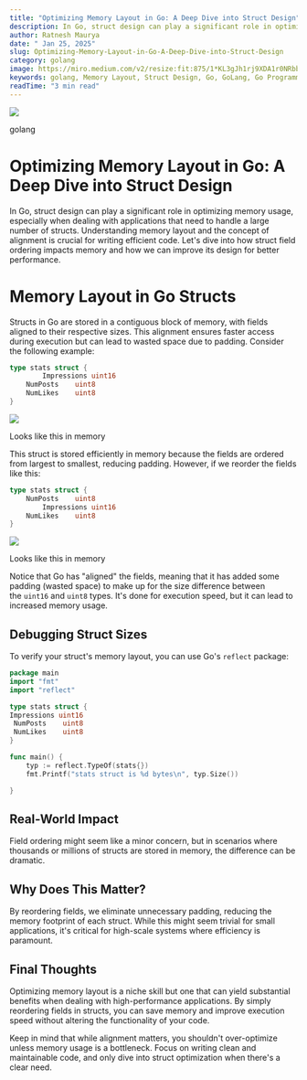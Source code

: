 ```yaml
---
title: "Optimizing Memory Layout in Go: A Deep Dive into Struct Design"
description: In Go, struct design can play a significant role in optimizing memory usage, especially when dealing with applications that need to handle a large number of structs. Understanding memory layout and the concept of alignment is crucial for writing efficient code. Let's dive into how struct field ordering impacts memory and how we can improve its design for better performance.
author: Ratnesh Maurya
date: " Jan 25, 2025"
slug: Optimizing-Memory-Layout-in-Go-A-Deep-Dive-into-Struct-Design
category: golang
image: https://miro.medium.com/v2/resize:fit:875/1*KL3gJh1rj9XDA1r0NRbbJw.png
keywords: golang, Memory Layout, Struct Design, Go, GoLang, Go Programming, Go Memory Layout, Go Struct Design, GoLang Memory Layout, GoLang Struct Design, GoLang Programming, GoLang Structs, GoLang Memory Usage, GoLang Memory Optimization, GoLang Performance, GoLang Efficiency, GoLang Struct Field Ordering, GoLang Struct Field Alignment, GoLang Struct Field Padding, GoLang Struct Field Reordering, GoLang Struct Field Optimization, GoLang Struct Field Memory Usage, GoLang Struct Field Memory Layout, GoLang Struct Field Memory Optimization, GoLang Struct Field Memory Efficiency, GoLang Struct Field Memory Performance, GoLang Struct Field Memory Design, GoLang Struct Field Memory Impact, GoLang Struct Field Memory Benefits
readTime: "3 min read"
---
```


![](https://miro.medium.com/v2/resize:fit:875/1*KL3gJh1rj9XDA1r0NRbbJw.png)

golang

Optimizing Memory Layout in Go: A Deep Dive into Struct Design
==============================================================


[](https://medium.com/plans?dimension=post_audio_button&postId=dfef3ccba6e2&source=upgrade_membership---post_audio_button----------------------------------)

In Go, struct design can play a significant role in optimizing memory usage, especially when dealing with applications that need to handle a large number of structs. Understanding memory layout and the concept of alignment is crucial for writing efficient code. Let's dive into how struct field ordering impacts memory and how we can improve its design for better performance.

Memory Layout in Go Structs
===========================

Structs in Go are stored in a contiguous block of memory, with fields aligned to their respective sizes. This alignment ensures faster access during execution but can lead to wasted space due to padding. Consider the following example:

```go
type stats struct {
        Impressions uint16
	NumPosts    uint8
	NumLikes    uint8
}
```

![](https://miro.medium.com/v2/resize:fit:805/1*Qk0d1D8jv0PRY2ovVGglvQ.png)

Looks like this in memory

This struct is stored efficiently in memory because the fields are ordered from largest to smallest, reducing padding. However, if we reorder the fields like this:

```go
type stats struct {
	NumPosts    uint8
        Impressions uint16
	NumLikes    uint8
}
```

![](https://miro.medium.com/v2/resize:fit:875/1*Btj-x_IkEanGAErgP5baDA.png)

Looks like this in memory

Notice that Go has "aligned" the fields, meaning that it has added some padding (wasted space) to make up for the size difference between the `uint16` and `uint8` types. It's done for execution speed, but it can lead to increased memory usage.

Debugging Struct Sizes
----------------------

To verify your struct's memory layout, you can use Go's `reflect` package:

```go
package main
import "fmt"
import "reflect"

type stats struct {
Impressions uint16
 NumPosts    uint8
 NumLikes    uint8
}

func main() {
    typ := reflect.TypeOf(stats{})
    fmt.Printf("stats struct is %d bytes\n", typ.Size())

}

```

Real-World Impact
-----------------

Field ordering might seem like a minor concern, but in scenarios where thousands or millions of structs are stored in memory, the difference can be dramatic.

Why Does This Matter?
---------------------

By reordering fields, we eliminate unnecessary padding, reducing the memory footprint of each struct. While this might seem trivial for small applications, it's critical for high-scale systems where efficiency is paramount.

Final Thoughts
--------------

Optimizing memory layout is a niche skill but one that can yield substantial benefits when dealing with high-performance applications. By simply reordering fields in structs, you can save memory and improve execution speed without altering the functionality of your code.

Keep in mind that while alignment matters, you shouldn't over-optimize unless memory usage is a bottleneck. Focus on writing clean and maintainable code, and only dive into struct optimization when there's a clear need.